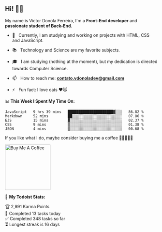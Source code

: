 <h2 align="left">Hi! 👋🏻</h2>  

<p align="left">
	My name is Victor Donola Ferreira, I'm a <strong>Front-End developer</strong> and <strong>passionate student of Back-End</strong>.
</p>

- 🔭 &nbsp; Currently, I am studying and working on projects with HTML, CSS and JavaScript.

- :books: &nbsp; Technology and Science are my favorite subjects.

- 🎓 &nbsp; I am studying (nothing at the moment), but my dedication is directed towards Computer Science.

- 📫 &nbsp; How to reach me: **contato.vdonoladev@gmail.com**

- ⚡️ &nbsp; Fun fact: I love cats ❤️🐱

📊 **This Week I Spent My Time On:**
<!--START_SECTION:waka-->
```text
JavaScript   9 hrs 39 mins   █████████████████████▓░░░   86.82 % 
Markdown     52 mins         ██░░░░░░░░░░░░░░░░░░░░░░░   07.86 % 
EJS          15 mins         ▓░░░░░░░░░░░░░░░░░░░░░░░░   02.37 % 
CSS          9 mins          ▒░░░░░░░░░░░░░░░░░░░░░░░░   01.38 % 
JSON         4 mins          ▒░░░░░░░░░░░░░░░░░░░░░░░░   00.68 % 
```
<!--END_SECTION:waka-->

If you like what I do, maybe consider buying me a coffee 🥺👉🏻👈🏻

<a href="https://www.buymeacoffee.com/xuxuti" target="_blank"><img src="https://cdn.buymeacoffee.com/buttons/v2/default-red.png" alt="Buy Me A Coffee" width="150" ></a>

🚧 **My Todoist Stats:**
<!-- TODO-IST:START -->
🏆  2,991 Karma Points           
🌸  Completed 13 tasks today           
✅  Completed 348 tasks so far           
⏳  Longest streak is 16 days
<!-- TODO-IST:END -->
